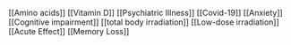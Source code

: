 [[Amino acids]]
[[Vitamin D]]
[[Psychiatric Illness]]
[[Covid-19]]
[[Anxiety]]
[[Cognitive impairment]]
[[total body irradiation]]
[[Low-dose irradiation]]
[[Acute Effect]]
[[Memory Loss]]
